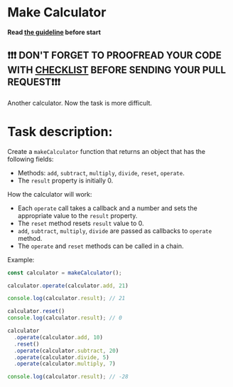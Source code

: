 # Make Calculator

**Read [the guideline](https://github.com/mate-academy/js_task-guideline/blob/master/README.md) before start**

## ❗️❗️❗️ DON'T FORGET TO PROOFREAD YOUR CODE WITH [CHECKLIST](checklist.md) BEFORE SENDING YOUR PULL REQUEST❗️❗️❗️

Another calculator. Now the task is more difficult.

# Task description:

Create a `makeCalculator` function that returns an object that
has the following fields:
- Methods: `add`, `subtract`, `multiply`, `divide`, `reset`, `operate`.
- The `result` property is initially 0.

How the calculator will work:
- Each `operate` call takes a callback and a number and sets the appropriate value to the `result` property.
- The `reset` method resets `result` value to 0.
- `add`, `subtract`, `multiply`, `divide` are passed as callbacks to `operate` method.
- The `operate` and `reset` methods can be called in a chain.

Example:

```js
const calculator = makeCalculator();

calculator.operate(calculator.add, 21)

console.log(calculator.result); // 21

calculator.reset()
console.log(calculator.result); // 0

calculator
  .operate(calculator.add, 10)
  .reset()
  .operate(calculator.subtract, 20)
  .operate(calculator.divide, 5)
  .operate(calculator.multiply, 7)

console.log(calculator.result); // -28
```
